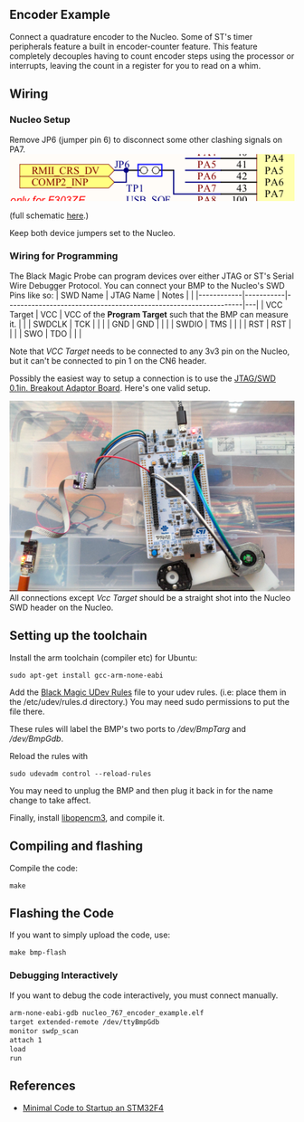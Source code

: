 ## Encoder Example

Connect a quadrature encoder to the Nucleo.
Some of ST's timer peripherals feature a built in encoder-counter feature.
This feature completely decouples having to count encoder steps using the processor or interrupts, leaving the count in a register for you to read on a whim.

## Wiring

### Nucleo Setup
Remove JP6 (jumper pin 6) to disconnect some other clashing signals on PA7.
![](./pics/pa7_conflict.png)

(full schematic [here](https://www.st.com/en/evaluation-tools/nucleo-f767zi.html#).)

Keep both device jumpers set to the Nucleo.

### Wiring for Programming
The Black Magic Probe can program devices over either JTAG or ST's Serial Wire Debugger Protocol.
You can connect your BMP to the Nucleo's SWD Pins like so:
| SWD Name   | JTAG Name | Notes                                                           |   |
|------------|-----------|-----------------------------------------------------------------|---|
| VCC Target | VCC       | VCC of the **Program Target** such that the BMP can measure it. |   |
| SWDCLK     | TCK       |                                                                 |   |
| GND        | GND       |                                                                 |   |
| SWDIO      | TMS       |                                                                 |   |
| RST        | RST       |                                                                 |   |
| SWO        | TDO       |                                                                 |   |

Note that *VCC Target* needs to be connected to any 3v3 pin on the Nucleo, but it can't be connected to pin 1 on the CN6 header.

Possibly the easiest way to setup a connection is to use the [JTAG/SWD 0.1in. Breakout Adaptor Board](https://1bitsquared.com/collections/accessories/products/jtag-swd-100mil-pitch-breakout).
Here's one valid setup.

![](./pics/nucleo_encoder_setup.jpg)
All connections except *Vcc Target* should be a straight shot into the Nucleo SWD header on the Nucleo.

## Setting up the toolchain
Install the arm toolchain (compiler etc) for Ubuntu:
```
sudo apt-get install gcc-arm-none-eabi
```
Add the [Black Magic UDev Rules](../nucleo-bringup/99-blackmagic.rules) file to your udev rules.
(i.e: place them in the /etc/udev/rules.d directory.)
You may need sudo permissions to put the file there.

These rules will label the BMP's two ports to */dev/BmpTarg* and */dev/BmpGdb*.

Reload the rules with
```
sudo udevadm control --reload-rules
```
You may need to unplug the BMP and then plug it back in for the name change to take affect.

Finally, install [libopencm3](https://github.com/libopencm3/libopencm3), and compile it.

## Compiling and flashing
Compile the code:
```
make
```

## Flashing the Code
If you want to simply upload the code, use:
```
make bmp-flash
```

### Debugging Interactively
If you want to debug the code interactively, you must connect manually.
```
arm-none-eabi-gdb nucleo_767_encoder_example.elf
target extended-remote /dev/ttyBmpGdb
monitor swdp_scan
attach 1
load
run
```

## References
* [Minimal Code to Startup an STM32F4](https://electronics.stackexchange.com/questions/224618/minimal-code-required-to-startup-a-stm32f4)
